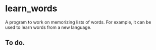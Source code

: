 # learn_words
A program to work on memorizing lists of words. For example,
it can be used to learn words from a new language.

## To do.
